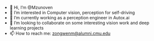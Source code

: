 - 👋 Hi, I’m @Mzunoven
- 👀 I’m interested in Computer vision, perception for self-driving
- 🌱 I’m currently working as a perception engineer in Autox.ai
- 💞️ I’m looking to collaborate on some interesting vision work and deep learning projects
- 📫 How to reach me: zongwenm@alumni.cmu.edu

<!---
Mzunoven/Mzunoven is a ✨ special ✨ repository because its `README.md` (this file) appears on your GitHub profile.
You can click the Preview link to take a look at your changes.
--->
